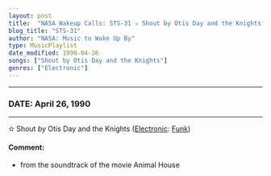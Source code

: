 ```yaml
---
layout: post
title:  "NASA Wakeup Calls: STS-31 ✫ Shout by Otis Day and the Knights ✺ April 26, 1990"
blog_title: "STS-31"
author: "NASA: Music to Wake Up By"
type: MusicPlaylist
date_modified: 1990-04-26
songs: ["Shout by Otis Day and the Knights"]
genres: ["Electronic"]
---
```


----
### DATE: April 26, 1990
----
✫ Shout *by* Otis Day and the Knights ([Electronic](https://www.discogs.com/genre/Electronic): [Funk](https://www.discogs.com/style/Funk)) <a target="blank_" href="https://www.discogs.com/Otis-Day-And-The-Knights-Shout/master/1049479">
    <i class="fas fa-compact-disc"
       title="Discogs entry for this song"
       alt="Discogs entry for this song"
       style="font-size: 1.1em;"></i></a>
    

#### Comment:
* from the soundtrack of the movie Animal House



<br/>
<center>
	<a target="_blank"
	   href="https://twitter.com/intent/tweet?hashtags=Space,NASA,Playlist,NASAWakeupCalls,SpaceProgram&text=🚀 {{ page.author}}, {{ page.title }}. {{ site.url }}{{ page.url }}&via=nasawakeupcalls"><i class="fab fa-twitter" title="Tweet this page" alt="Tweet this page" style="font-size: 1.3em;"></i></a>
	&nbsp; 	<i class="fas fa-user-astronaut" style="font-size: 1.5em;"></i> &nbsp;
    <a id="custom_amazon_link"
       type="amzn" search="#"
       category="popular music">
    <i class="fab fa-amazon" style="font-size: 1.3em;"></i></a>
</center>

<!-- Randomly resolve an individual entry from a song array -->
<script src="/assets/javascript/seedrandom.min.js"></script>
<script>
  var wake_me_up = ["Shout by Otis Day and the Knights"];
  var prng = new Math.seedrandom();
  function randomSong() {
    song = wake_me_up[Math.floor(Math.random() * wake_me_up.length)];
    var amazon_link = document.getElementById("custom_amazon_link");
    amazon_link.setAttribute("search", song);
  }
  window.onload = randomSong();
</script>
